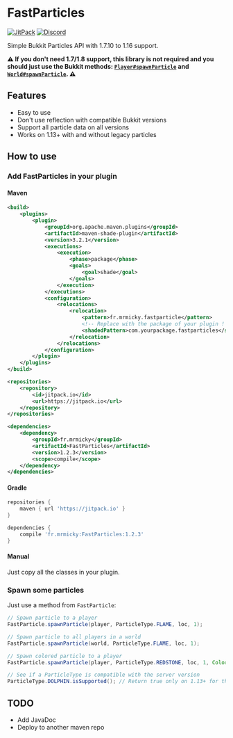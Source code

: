 # FastParticles
[![JitPack](https://jitpack.io/v/fr.mrmicky/FastParticles.svg)](https://jitpack.io/#fr.mrmicky/FastParticles)
[![Discord](https://img.shields.io/discord/390919659874156560.svg?colorB=7289da&label=discord&logo=discord&logoColor=white)](https://discord.gg/q9UwaBT)

Simple Bukkit Particles API with 1.7.10 to 1.16 support.

**:warning: If you don't need 1.7/1.8 support, this library is not required and you should just use the Bukkit methods: [`Player#spawnParticle`](https://hub.spigotmc.org/javadocs/spigot/org/bukkit/entity/Player.html#spawnParticle-org.bukkit.Particle-double-double-double-int-) and [`World#spawnParticle`](https://hub.spigotmc.org/javadocs/spigot/org/bukkit/World.html#spawnParticle-org.bukkit.Particle-double-double-double-int-). :warning:**

## Features

* Easy to use
* Don't use reflection with compatible Bukkit versions
* Support all particle data on all versions
* Works on 1.13+ with and without legacy particles

## How to use

### Add FastParticles in your plugin
#### Maven
```xml
<build>
    <plugins>
        <plugin>
            <groupId>org.apache.maven.plugins</groupId>
            <artifactId>maven-shade-plugin</artifactId>
            <version>3.2.1</version>
            <executions>
                <execution>
                    <phase>package</phase>
                    <goals>
                        <goal>shade</goal>
                    </goals>
                </execution>
            </executions>
            <configuration>
                <relocations>
                    <relocation>
                        <pattern>fr.mrmicky.fastparticle</pattern>
                        <!-- Replace with the package of your plugin ! -->
                        <shadedPattern>com.yourpackage.fastparticles</shadedPattern>
                    </relocation>
                </relocations>
            </configuration>
        </plugin>
    </plugins>
</build>
```
```xml
<repositories>
    <repository>
        <id>jitpack.io</id>
        <url>https://jitpack.io</url>
    </repository>
</repositories>
```
```xml
<dependencies>
    <dependency>
        <groupId>fr.mrmicky</groupId>
        <artifactId>FastParticles</artifactId>
        <version>1.2.3</version>
        <scope>compile</scope>
    </dependency>
</dependencies>
```

#### Gradle
```groovy
repositories {
    maven { url 'https://jitpack.io' }
}
```
```groovy
dependencies {
    compile 'fr.mrmicky:FastParticles:1.2.3'
}
```

#### Manual

Just copy all the classes in your plugin.

### Spawn some particles
Just use a method from `FastParticle`:
```java
// Spawn particle to a player
FastParticle.spawnParticle(player, ParticleType.FLAME, loc, 1);

// Spawn particle to all players in a world
FastParticle.spawnParticle(world, ParticleType.FLAME, loc, 1);

// Spawn colored particle to a player
FastParticle.spawnParticle(player, ParticleType.REDSTONE, loc, 1, Color.GREEN);

// See if a ParticleType is compatible with the server version
ParticleType.DOLPHIN.isSupported(); // Return true only on 1.13+ for this ParticleType
```

## TODO
* Add JavaDoc
* Deploy to another maven repo
